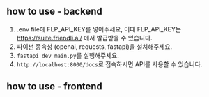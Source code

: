 ## how to use - backend

1. .env file에 FLP_API_KEY를 넣어주세요, 이때 FLP_API_KEY는 <https://suite.friendli.ai/> 에서 발급받을 수 있습니다.
2. 파이썬 종속성 (openai, requests, fastapi)을 설치해주세요.
3. `fastapi dev main.py`를 실행해주세요.
4. `http://localhost:8000/docs`로 접속하시면 API를 사용할 수 있습니다.

## how to use - frontend
